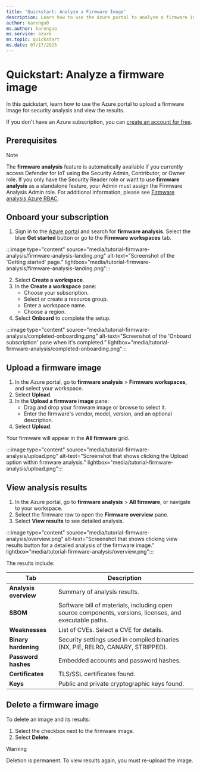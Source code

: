 ```yaml
---
title: 'Quickstart: Analyze a Firmware Image'
description: Learn how to use the Azure portal to analyze a firmware image with firmware analysis.
author: karengu0
ms.author: karenguo
ms.service: azure
ms.topic: quickstart
ms.date: 07/17/2025
---
```


# Quickstart: Analyze a firmware image

In this quickstart, learn how to use the Azure portal to upload a firmware image for security analysis and view the results.

If you don't have an Azure subscription, you can [create an account for free](https://azure.microsoft.com/pricing/purchase-options/azure-account?cid=msft_learn).

## Prerequisites

> [!NOTE]
> The **firmware analysis** feature is automatically available if you currently access Defender for IoT using the Security Admin, Contributor, or Owner role. If you only have the Security Reader role or want to use **firmware analysis** as a standalone feature, your Admin must assign the Firmware Analysis Admin role. For additional information, please see [Firmware analysis Azure RBAC](./firmware-analysis-rbac.md).

## Onboard your subscription

1. Sign in to the [Azure portal](https://portal.azure.com) and search for **firmware analysis**. Select the blue **Get started** button or go to the **Firmware workspaces** tab.

:::image type="content" source="media/tutorial-firmware-analysis/firmware-analysis-landing.png" alt-text="Screenshot of the 'Getting started' page." lightbox="media/tutorial-firmware-analysis/firmware-analysis-landing.png":::

2. Select **Create a workspace**.
3. In the **Create a workspace** pane:
   - Choose your subscription.
   - Select or create a resource group.
   - Enter a workspace name.
   - Choose a region.
4. Select **Onboard** to complete the setup.

:::image type="content" source="media/tutorial-firmware-analysis/completed-onboarding.png" alt-text="Screenshot of the 'Onboard subscription' pane when it's completed." lightbox="media/tutorial-firmware-analysis/completed-onboarding.png":::


## Upload a firmware image

1. In the Azure portal, go to **firmware analysis** > **Firmware workspaces**, and select your workspace.
2. Select **Upload**.
3. In the **Upload a firmware image** pane:
   - Drag and drop your firmware image or browse to select it.
   - Enter the firmware's vendor, model, version, and an optional description.
4. Select **Upload**.

Your firmware will appear in the **All firmware** grid.

:::image type="content" source="media/tutorial-firmware-analysis/upload.png" alt-text="Screenshot that shows clicking the Upload option within firmware analysis." lightbox="media/tutorial-firmware-analysis/upload.png":::

## View analysis results
1. In the Azure portal, go to **firmware analysis** > **All firmware**, or navigate to your workspace.
2. Select the firmware row to open the **Firmware overview** pane.
3. Select **View results** to see detailed analysis.

:::image type="content" source="media/tutorial-firmware-analysis/overview.png" alt-text="Screenshot that shows clicking view results button for a detailed analysis of the firmware image." lightbox="media/tutorial-firmware-analysis/overview.png":::

The results include:

| Tab | Description |
|-----|-------------|
| **Analysis overview** | Summary of analysis results. |
| **SBOM** | Software bill of materials, including open source components, versions, licenses, and executable paths. |
| **Weaknesses** | List of CVEs. Select a CVE for details. |
| **Binary hardening** | Security settings used in compiled binaries (NX, PIE, RELRO, CANARY, STRIPPED). |
| **Password hashes** | Embedded accounts and password hashes. |
| **Certificates** | TLS/SSL certificates found. |
| **Keys** | Public and private cryptographic keys found. |

## Delete a firmware image

To delete an image and its results:

1. Select the checkbox next to the firmware image.
2. Select **Delete**.

> [!WARNING]
> Deletion is permanent. To view results again, you must re-upload the image.


